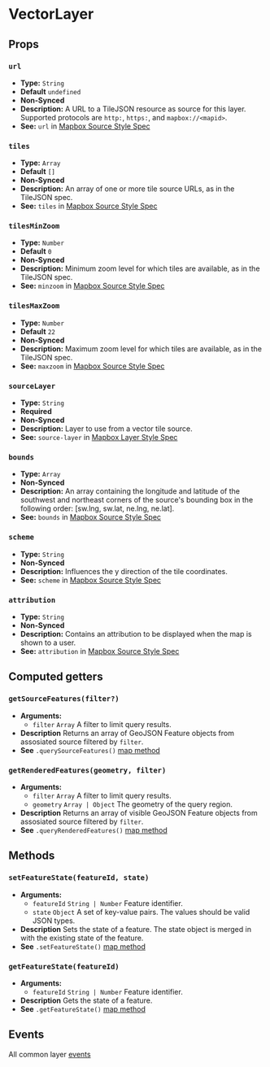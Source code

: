 # VectorLayer

## Props

### `url`

- **Type:** `String`
- **Default** `undefined`
- **Non-Synced**
- **Description:** A URL to a TileJSON resource as source for this layer. Supported protocols are `http:`, `https:`, and `mapbox://<mapid>`.
- **See:** `url` in [Mapbox Source Style Spec](https://www.mapbox.com/mapbox-gl-js/style-spec/#sources-vector)

### `tiles`

- **Type:** `Array`
- **Default** `[]`
- **Non-Synced**
- **Description:** An array of one or more tile source URLs, as in the TileJSON spec.
- **See:** `tiles` in [Mapbox Source Style Spec](https://www.mapbox.com/mapbox-gl-js/style-spec/#sources-vector-tiles)

### `tilesMinZoom`

- **Type:** `Number`
- **Default** `0`
- **Non-Synced**
- **Description:** Minimum zoom level for which tiles are available, as in the TileJSON spec.
- **See:** `minzoom` in [Mapbox Source Style Spec](https://www.mapbox.com/mapbox-gl-js/style-spec/#sources-vector-minzoom)

### `tilesMaxZoom`

- **Type:** `Number`
- **Default** `22`
- **Non-Synced**
- **Description:** Maximum zoom level for which tiles are available, as in the TileJSON spec.
- **See:** `maxzoom` in [Mapbox Source Style Spec](https://www.mapbox.com/mapbox-gl-js/style-spec/#sources-vector-maxzoom)

### `sourceLayer`

- **Type:** `String`
- **Required**
- **Non-Synced**
- **Description:** Layer to use from a vector tile source.
- **See:** `source-layer` in [Mapbox Layer Style Spec](https://www.mapbox.com/mapbox-gl-js/style-spec/#layer-source-layer)

### `bounds`

- **Type:** `Array`
- **Non-Synced**
- **Description:** An array containing the longitude and latitude of the southwest and northeast corners of the source's bounding box in the following order: [sw.lng, sw.lat, ne.lng, ne.lat].
- **See:** `bounds` in [Mapbox Source Style Spec](https://www.mapbox.com/mapbox-gl-js/style-spec/#sources-vector-bounds)

### `scheme`

- **Type:** `String`
- **Non-Synced**
- **Description:** Influences the y direction of the tile coordinates.
- **See:** `scheme` in [Mapbox Source Style Spec](https://www.mapbox.com/mapbox-gl-js/style-spec/#sources-vector-scheme)

### `attribution`

- **Type:** `String`
- **Non-Synced**
- **Description:** Contains an attribution to be displayed when the map is shown to a user.
- **See:** `attribution` in [Mapbox Source Style Spec](https://www.mapbox.com/mapbox-gl-js/style-spec/#sources-vector-attribution)

## Computed getters

### `getSourceFeatures(filter?)`

- **Arguments:**
  - `filter` `Array` A filter to limit query results.
- **Description** Returns an array of GeoJSON Feature objects from assosiated source filtered by `filter`.
- **See** `.querySourceFeatures()` [map method](https://www.mapbox.com/mapbox-gl-js/api/#map#querysourcefeatures)

### `getRenderedFeatures(geometry, filter)`

- **Arguments:**
  - `filter` `Array` A filter to limit query results.
  - `geometry` `Array | Object` The geometry of the query region.
- **Description** Returns an array of visible GeoJSON Feature objects from assosiated source filtered by `filter`.
- **See** `.queryRenderedFeatures()` [map method](https://www.mapbox.com/mapbox-gl-js/api/#map#queryrenderedfeatures)

## Methods

### `setFeatureState(featureId, state)`

- **Arguments:**
  - `featureId` `String | Number` Feature identifier.
  - `state` `Object` A set of key-value pairs. The values should be valid JSON types.
- **Description** Sets the state of a feature. The state object is merged in with the existing state of the feature.
- **See** `.setFeatureState()` [map method](https://www.mapbox.com/mapbox-gl-js/api/#map#setfeaturestate)

### `getFeatureState(featureId)`

- **Arguments:**
  - `featureId` `String | Number` Feature identifier.
- **Description** Gets the state of a feature.
- **See** `.getFeatureState()` [map method](https://www.mapbox.com/mapbox-gl-js/api/#map#getfeaturestate)

## Events

All common layer [events](/api/Layers/#events)
